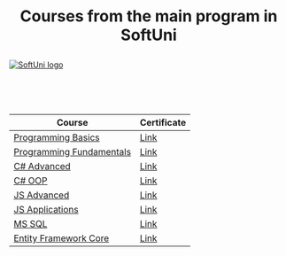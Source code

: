 # <p align="center"> Courses from the main program in SoftUni <p>

<a href="https://softuni.bg/trainings/courses" rel="Courses">  ![SoftUni logo][logo] <a/>

[logo]: https://nakov.com/wp-content/uploads/2012/03/Software-University-logo-horizontal.png "Logo Title Text 2"

<br/>
<br/>
<br/>

|**Course**|**Certificate**| 
|---|---|
|<a href="https://softuni.bg/trainings/3038/programming-basics-with-c-sharp-july-2020" > Programming Basics </a>   | <a href="https://softuni.bg/certificates/details/88165/e6b3380f"> Link</a> |
|<a href="https://softuni.bg/trainings/3135/csharp-fundamentals-september-2020"> Programming Fundamentals  </a>| <a href="https://softuni.bg/certificates/details/96325/950833d4"> Link</a> |
|<a href="https://softuni.bg/trainings/3210/csharp-advanced-january-2021"> C# Advanced </a>| <a href="https://softuni.bg/certificates/details/104753/919cc9dd"> Link</a> |
|<a href="https://softuni.bg/trainings/3214/csharp-oop-february-2021"> C# OOP </a>| <a href="https://softuni.bg/certificates/details/104264/eb8feb48"> Link</a> |
|<a href="https://softuni.bg/trainings/3347/js-advanced-may-2021"> JS Advanced </a>| <a href="https://softuni.bg/certificates/details/110422/72945619"> Link</a> |
|<a href="https://softuni.bg/trainings/3348/js-applications-june-2021"> JS Applications </a>| <a href="https://softuni.bg/certificates/details/110269/4c12e9c4"> Link</a> |
|<a href="https://softuni.bg/trainings/3531/ms-sql-september-2021"> MS SQL </a>| <a href=""> Link</a> |
|<a href="https://softuni.bg/trainings/3492/entity-framework-core-october-2021"> Entity Framework Core </a>| <a href=""> Link</a> |

